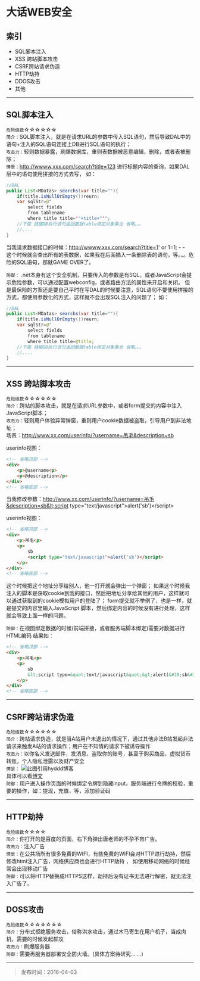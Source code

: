 # 大话WEB安全

## 索引
* SQL脚本注入
* XSS 跨站脚本攻击
* CSRF跨站请求伪造
* HTTP劫持
* DDOS攻击
* 其他

---

## SQL脚本注入
`危险级数`☆☆☆☆☆☆   
`简介：`SQL脚本注入，就是在请求URL的参数中传入SQL语句，然后导致DAL中的语句+注入的SQL语句连接上DB进行SQL语句的执行；  
`攻击力：`轻则数据暴露，刷爆数据库，重则表数据被恶意编辑，删除，或者表被删除；   
`情景：`http://wwww.xxx.com/search?title=123 进行标题内容的查询，如果DAL层中的语句使用拼接的方式去写，
如：

``` java
//DAL
public List<MDatas> searchs(var title=""){
    if(title.isNullOrEmpty())reurn;
    var sqlStr=@"
        select fields 
        from tablename
        where title title='"+title+"'";
    //下面 链接DB执行语句返回数据table绑定对象集合 省略。。。
    //....
}
```

当我请求数据接口的时候：http://wwww.xxx.com/search?title=1' or 1=1; - -  
这个时候就会查出所有的表数据，如果我在后面插入一条删除表的语句，等。。。危险的SQL语句，那就GAME OVER了。

`防御：`
.net本身有这个安全机制，只要传入的参数是有SQL，或者JavaScript会提示危险参数，可以通过配置webconfig，或者路由方法的属性来开启和关闭。
但是最保险的方案还是要自己平时在写DAL的时候要注意，SQL语句不要使用拼接的方式，都使用参数化的方式，这样就不会出现SQL注入的问题了；
如：


``` java
//DAL
public List<MDatas> searchs(var title=""){
    if(title.isNullOrEmpty())reurn;
    var sqlStr=@"
        select fields 
        from tablename
        where title title=@title;
    //下面 链接DB执行语句返回数据table绑定对象集合 省略。。。
    //....
}

```

---

## XSS 跨站脚本攻击
`危险级数`☆☆☆☆☆☆   
`简介：`跨站的脚本攻击，就是在请求URL参数中，或者form提交的内容中注入JavaScript脚本；    
`攻击力：`轻则用户体验异常弹窗，重则用户cookie数据被盗取，引导用户到非法地址；   
场景：http://www.xx.com/userinfo/?username=吊毛&description=sb    

userinfo视图：  

``` HTML
<!-- 省略顶部 -->
<div>
    <p>@username<p>
    <p>@description</p>
</div>
<!-- 省略底部 -->
```

当我修改参数：http://www.xx.com/userinfo/?username=吊毛&description=sb&lt;script type=&quot;text/javascript&quot;&gt;alert(&#39;sb&#39;)&lt;/script&gt;

userinfo视图：  

``` HTML
<!-- 省略顶部 -->
<div>
    <p>吊毛<p>
    <p>
        sb
        <script type="text/javascript">alert('sb')</script>
    </p>
</div>
<!-- 省略底部 -->

```


这个时候把这个地址分享给别人，他一打开就会弹出一个弹窗；
如果这个时候我注入的脚本是获取cookie到我的接口，然后把地址分享给其他的用户，这样就可以通过获取到的cookie模拟用户的登陆了；
form提交就不举例了，也是一样，就是提交的内容里输入JavaScript 脚本，然后绑定内容的时候没有进行处理，这样就会导致上面一样的问题。

`防御：`在视图绑定数据的时候(前端拼接，或者服务端脚本绑定)需要对数据进行HTML编码
结果如：  
 
``` HTML
<!-- 省略顶部 -->
<div>
    <p>吊毛<p>
    <p>
        sb
        &lt;script type=&quot;text/javascript&quot;&gt;alert(&#39;sb&#39;)&lt;/script&gt;
    </p>
</div>
<!-- 省略底部 -->

```

---

## CSRF跨站请求伪造
`危险级数`☆☆☆☆☆☆   
`简介：`跨站请求伪造，就是当A站用户未退出的情况下，通过其他非法B站发起非法请求来触发A站的请求操作；用户在不知情的请求下被诱导操作    
`攻击力：`以你名义发送邮件，发消息，盗取你的账号，甚至于购买商品，虚拟货币转账，个人隐私泄露以及财产安全    
`情景：`
![此图引用hyddd博客](http://pic002.cnblogs.com/img/hyddd/200904/2009040916453171.jpg)   
具体可以看[博文](http://www.cnblogs.com/hyddd/archive/2009/04/09/1432744.html)     
`防御：`用户进入操作页面的时候绑定令牌到隐藏input，服务端进行令牌的校验，重要的操作，如：提现，充值，等，添加验证码   

--- 

## HTTP劫持
`危险级数`☆☆☆☆    
`简介：`你打开的是百度的页面，右下角弹出唐老师的不孕不育广告。        
`攻击力：`注入广告   
`情景：`在公共场所有很多免费的WIFI，有些免费的WIFI会对HTTP进行劫持，然后修改html注入广告，网络供应商也会进行HTTP劫持 ，
如使用移动网络的时候经常会出现移动广告    
`防御：`可以将HTTP替换成HTTPS这样，劫持后没有证书无法进行解密，就无法注入广告了。     


---

## DOSS攻击
`危险级数`☆☆☆☆☆☆☆     
`简介：`分布式拒绝服务攻击，俗称洪水攻击，通过木马寄生在用户机子，当成肉机，需要的时候发起群攻    
`攻击力：`刷爆服务器    
`防御：`需要再服务器部署安全防火墙。(具体方案待研究... ...)     

--- 


> 发布时间：2016-04-03